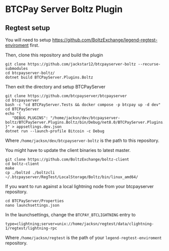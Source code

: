 # BTCPay Server Boltz Plugin

## Regtest setup

You will need to setup https://github.com/BoltzExchange/legend-regtest-enviroment first.

Then, clone this repository and build the plugin

```
git clone https://github.com/jackstar12/btcpayserver-boltz --recurse-submodules
cd btcpayserver-boltz/
dotnet build BTCPayServer.Plugins.Boltz
```

Then exit the directory and setup BTCPayServer

```
git clone https://github.com/btcpayserver/btcpayserver
cd btcpayserver
bash -c "cd BTCPayServer.Tests && docker compose -p btcpay up -d dev"
cd BTCPayServer
echo "{
   "DEBUG_PLUGINS": "/home/jacksn/dev/btcpayserver-boltz/BTCPayServer.Plugins.Boltz/bin/Debug/net8.0/BTCPayServer.Plugins.Boltz.dll"
}" > appsettings.dev.json
dotnet run --launch-profile Bitcoin -c Debug
```

Where `/home/jacksn/dev/btcpayserver-boltz` is the path to this repository.

You might have to update the client binaries to latest master.

```
git clone https://github.com/BoltzExchange/boltz-client
cd boltz-client
make
cp ./boltzd ./boltzcli ~/.btcpayserver/RegTest/LocalStorage/Boltz/bin/linux_amd64/
```

If you want to run against a local lightning node from your btcpayserver repository.

```
cd BTCPayServer/Properties
nano launchsettings.json
```

In the launchsettings, change the `BTCPAY_BTCLIGHTNING` entry to

`type=clightning;server=unix://home/jacksn/regtest/data/clightning-1/regtest/lightning-rpc`

Where `/home/jacksn/regtest` is the path of your `legend-regtest-enviroment` repository.
